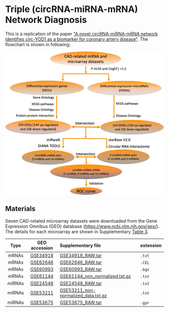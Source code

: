 # Triple (circRNA-miRNA-mRNA) Network Diagnosis

This is a replication of the paper ["A novel circRNA-miRNA-mRNA network identifies circ-YOD1 as a biomarker for coronary artery disease"](https://doi.org/10.1038/s41598-019-54603-2). The flowchart is shown in following:

![Figure.1 A flowchart of ceRNA network construction.](image/Figure.1.png)

## Materials

Seven CAD-related microarray datasets were downloaded from the Gene Expression Omnibus (GEO) database (https://www.ncbi.nlm.nih.gov/geo/). The details for each microarray are shown in Supplementary [Table 3](https://static-content.springer.com/esm/art%3A10.1038%2Fs41598-019-54603-2/MediaObjects/41598_2019_54603_MOESM2_ESM.pdf).

|Type|GEO accession|Supplementary file|extension|
|:-:|:-:|:-|:-|
|mRNAs| [GSE34918](https://www.ncbi.nlm.nih.gov/geo/query/acc.cgi?acc=GSE34918)|[GSE34918_RAW.tar](https://www.ncbi.nlm.nih.gov/geo/download/?acc=GSE34918&format=file)|`.txt`|
|mRNAs| [GSE62646](https://www.ncbi.nlm.nih.gov/geo/query/acc.cgi?acc=GSE62646)|[GSE62646_RAW.tar](https://www.ncbi.nlm.nih.gov/geo/download/?acc=GSE62646&format=file)|`.CEL`|
|mRNAs| [GSE60993](https://www.ncbi.nlm.nih.gov/geo/query/acc.cgi?acc=GSE60993)|[GSE60993_RAW.tar](https://www.ncbi.nlm.nih.gov/geo/download/?acc=GSE60993&format=file)|`.bgx`|
|mRNAs| [GSE61144](https://www.ncbi.nlm.nih.gov/geo/query/acc.cgi?acc=GSE61144)|[GSE61144_non_normalized.txt.gz](https://ftp.ncbi.nlm.nih.gov/geo/series/GSE61nnn/GSE61144/suppl/GSE61144_non_normalized.txt.gz)|`.txt`|
|miRNAs|[GSE24548](https://www.ncbi.nlm.nih.gov/geo/query/acc.cgi?acc=GSE24548)|[GSE24548_RAW.tar](https://www.ncbi.nlm.nih.gov/geo/download/?acc=GSE24548&format=file)|`.txt`|
|miRNAs|[GSE53211](https://www.ncbi.nlm.nih.gov/geo/query/acc.cgi?acc=GSE53211)|[GSE53211_non-normalized_data.txt.gz](https://www.ncbi.nlm.nih.gov/geo/download/?acc=GSE53211&format=file&file=GSE53211%5Fnon%2Dnormalized%5Fdata%2Etxt%2Egz)|`.txt`|
|miRNAs|[GSE53675](https://www.ncbi.nlm.nih.gov/geo/query/acc.cgi?acc=GSE53675)|[GSE53675_RAW.tar](https://www.ncbi.nlm.nih.gov/geo/download/?acc=GSE53675&format=file)|`.gpr`|
